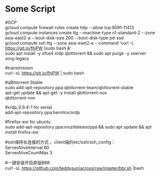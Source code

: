 # Some Script

#GCP  
gcloud compute firewall-rules create http --allow tcp:9091-11413  
gcloud compute instances create ttg --machine-type n1-standard-2 --zone asia-east2-a --boot-disk-size 200 --boot-disk-type pd-ssd  
gcloud compute ssh ttg --zone asia-east2-a --command 'curl -L https://git.io/fhjPW |sudo bash &'  
sudo apt install -y xfce4 xrdp qbittorrent && sudo apt purge -y xserver-xorg-legacy

#transmission  
curl -sL https://git.io/fhjPW | sudo bash

#qBittorrent Stable  
sudo add-apt-repository ppa:qbittorrent-team/qbittorrent-stable  
apt-get update && apt-get -y install qbittorrent-nox  
qbittorrent-nox

#xrdp_0.9.4-1 for xenial  
add-apt-repository ppa:hermlnx/xrdp  

#firefox-esr for ubuntu  
sudo add-apt-repository ppa:mozillateam/ppa && sudo apt update && apt install firefox-esr

#ssh保持长连接的方式 。client端的etc/ssh/ssh_config：  
ServerAliveInterval 60  
ServerAliveCountMax 3  

#一键安装开启原版BBR  
curl -sL https://github.com/teddysun/across/raw/master/bbr.sh |bash  
